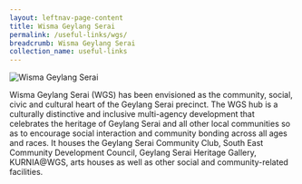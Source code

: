 ```yaml
---
layout: leftnav-page-content
title: Wisma Geylang Serai
permalink: /useful-links/wgs/
breadcrumb: Wisma Geylang Serai
collection_name: useful-links
---
```


![Wisma Geylang Serai](/images/wisma-geylang-serai-1.jpeg)

Wisma Geylang Serai (WGS) has been envisioned as the community, social, civic and cultural heart of the Geylang Serai
precinct. The WGS hub is a culturally distinctive and inclusive multi-agency development that celebrates the heritage of
Geylang Serai and all other local communities so as to encourage social interaction and community bonding across all
ages and races. It houses the Geylang Serai Community Club, South East Community Development Council, Geylang
Serai Heritage Gallery, KURNIA@WGS, arts houses as well as other social and community-related facilities.
